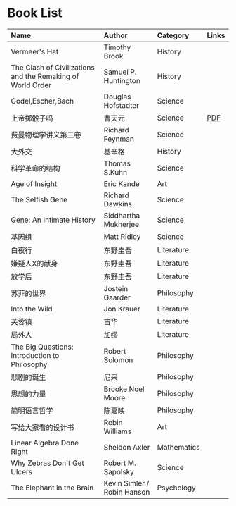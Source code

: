 # Book List

| Name | Author | Category | Links
| :--- | :----- | :------- | :---
| Vermeer's Hat | Timothy Brook | History |
| The Clash of Civilizations and the Remaking of World Order | Samuel P. Huntington | History |
| Godel,Escher,Bach | Douglas Hofstadter | Science |
| 上帝掷骰子吗 | 曹天元 | Science | [PDF](https://github.com/TechXSummit/Reading/raw/master/assets/Science/上帝掷骰子吗.pdf)
| 费曼物理学讲义第三卷 | Richard Feynman | Science |
| 大外交 | 基辛格 | History |
| 科学革命的结构 | Thomas S.Kuhn | Science |
| Age of Insight | Eric Kande | Art |
| The Selfish Gene | 	Richard Dawkins | Science |
| Gene: An Intimate History | Siddhartha Mukherjee | Science |
| 基因组 | Matt Ridley | Science |
| 白夜行 | 东野圭吾 | Literature |
| 嫌疑人X的献身 | 东野圭吾 | Literature |
| 放学后 | 东野圭吾 | Literature |
| 苏菲的世界 | Jostein Gaarder | Philosophy |
| Into the Wild | Jon Krauer | Literature |
| 芙蓉镇 | 古华 | Literature |
| 局外人 | 加缪 | Literature |
| The Big Questions: Introduction to Philosophy | Robert Solomon | Philosophy |
| 悲剧的诞生 | 尼采 | Philosophy |
| 思想的力量 | Brooke Noel Moore | Philosophy |
| 简明语言哲学 | 陈嘉映 | Philosophy |
| 写给大家看的设计书 | Robin Williams | Art |
| Linear Algebra Done Right | Sheldon Axler | Mathematics |
| Why Zebras Don't Get Ulcers | Robert M. Sapolsky | Science |
| The Elephant in the Brain | Kevin Simler / Robin Hanson  | Psychology |
